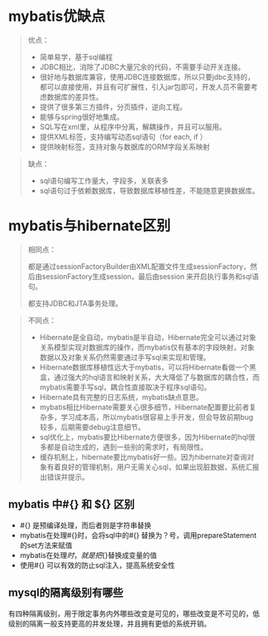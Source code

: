 # mybatis优缺点

>优点：
>
>* 简单易学，基于sql编程
>* JDBC相比，消除了JDBC大量冗余的代码，不需要手动开关连接。
>* 很好地与数据库兼容，使用JDBC连接数据库，所以只要jdbc支持的，都可以直接使用，并且有可扩展性，引入jar包即可，开发人员不需要考虑数据库的差异性。
>* 提供了很多第三方插件，分页插件，逆向工程。
>* 能够与spring很好地集成。
>* SQL写在xml里，从程序中分离，解耦操作，并且可以服用。
>* 提供XML标签，支持编写动态sql语句（for each, if ）
>* 提供映射标签，支持对象与数据库的ORM字段关系映射



> 缺点：
>
> * sql语句编写工作量大，字段多，关联表多
> * sql语句过于依赖数据库，导致数据库移植性差，不能随意更换数据库。





# mybatis与hibernate区别

> 相同点：
>
> 都是通过sessionFactoryBuilder由XML配置文件生成sessionFactory，然后由sessionFactory生成session，最后由session 来开启执行事务和sql语句。
>
> 都支持JDBC和JTA事务处理。



> 不同点：
>
> * Hibernate是全自动，mybatis是半自动，Hibernate完全可以通过对象关系模型实现对数据库的操作，而mybatis仅有基本的字段映射，对象数据以及对象关系仍然需要通过手写sql来实现和管理。
> * Hibernate数据库移植性远大于mybatis，可以将Hibernate看做一个黑盒，通过强大的hql语言和映射关系，大大降低了与数据库的耦合性，而mybatis需要手写sql，耦合性直接取决于程序sql语句。
> * Hibernate具有完整的日志系统，mybatis缺点意思。
> * mybatis相比Hibernate需要关心很多细节，Hibernate配置要比前者复杂多，学习成本高，所以mybatis很容易上手开发，但会导致前期bug较多，后期需要debug注意细节。
> * sql优化上，mybatis要比Hibernate方便很多，因为Hibernate的hql很多都是自动生成的，遇到一些别的需求时，有局限性。
> * 缓存机制上，hibernate要比mybatis好一些。因为hibernate对查询对象有着良好的管理机制，用户无需关心sql，如果出现脏数据，系统汇报出错误并提示。





## mybatis 中#{} 和 ${} 区别

* #{} 是预编译处理，而后者则是字符串替换
* mybatis在处理#{}时，会将sql中的#{} 替换为？号，调用prepareStatement的set方法来赋值
* mybatis在处理${}时，就是把${}替换成变量的值
* 使用#{} 可以有效的防止sql注入，提高系统安全性





## mysql的隔离级别有哪些

有四种隔离级别，用于限定事务内外哪些改变是可见的，哪些改变是不可见的，低级别的隔离一般支持更高的并发处理，并且拥有更低的系统开销。
